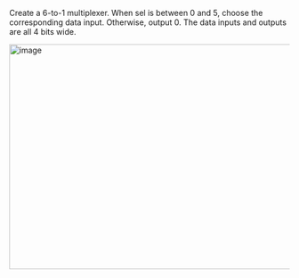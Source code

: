 Create a 6-to-1 multiplexer. When sel is between 0 and 5, choose the corresponding data input. Otherwise, output 0. The data inputs and outputs are all 4 bits wide.


<img width="692" height="404" alt="image" src="https://github.com/user-attachments/assets/fb3e76ed-0d47-4411-8463-d813c1335906" />

